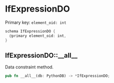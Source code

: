 # IfExpressionDO

Primary key: `element_oid: int`

```rust
schema IfExpressionDO {
  @primary element_oid: int,
}
```
## IfExpressionDO::\_\_all\_\_

Data constraint method.

```rust
pub fn __all__(db: PythonDB) -> *IfExpressionDO;
```
